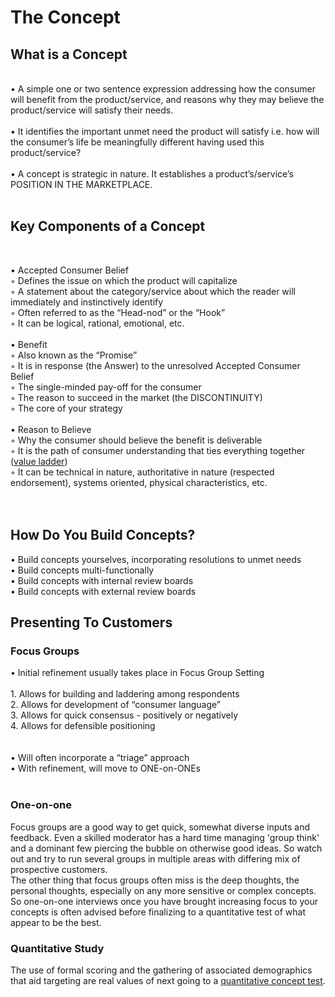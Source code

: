 
# The Concept 

## What is a Concept
<br>
• A simple one or two sentence expression addressing how the consumer will benefit from the product/service, and reasons why they may believe the product/service will satisfy their needs.<br>
<br>
• It identifies the important unmet need the product will satisfy i.e. how will the consumer’s life be meaningfully different having used this product/service?<br>
<br>
• A concept is strategic in nature.  It establishes a product’s/service’s POSITION IN THE MARKETPLACE.<br>
<br>

 ## Key Components of a Concept
<br>
      
• Accepted Consumer Belief<br>
        ◦ Defines the issue on which the product will capitalize<br>
        ◦ A statement about the category/service about which the reader will immediately and instinctively identify<br>
        ◦ Often referred to as the “Head-nod” or the “Hook”<br>
        ◦ It can be logical, rational, emotional, etc.<br>
<br>
• Benefit<br>
        ◦ Also known as the “Promise”<br>
        ◦ It is in response (the Answer) to the unresolved Accepted Consumer Belief<br>
        ◦ The single-minded pay-off for the consumer<br>
        ◦ The reason to succeed in the market (the DISCONTINUITY)<br>
        ◦ The core of your strategy<br>
<br>
• Reason to Believe<br>
        ◦ Why the consumer should believe the benefit is deliverable<br>
        ◦ It is the path of consumer understanding that ties everything together ([value ladder](../business/ladder.md))<br>
        ◦ It can be technical in nature, authoritative in nature (respected endorsement), systems oriented, physical characteristics, etc.<br>
<br>
<br>

## How Do You Build Concepts?

• Build concepts yourselves, incorporating resolutions to unmet needs<br>
• Build concepts multi-functionally<br>
• Build concepts with internal review boards<br>
• Build concepts with external review boards<br>

## Presenting To Customers

### Focus Groups
• Initial refinement usually takes place in Focus Group Setting<br>
<br>
        1. Allows for building and laddering among respondents<br>
        2. Allows for development of “consumer language”<br>
        3. Allows for quick consensus - positively or negatively<br>
        4. Allows for defensible positioning<br>
 <br>       
• Will often incorporate a “triage” approach<br>
• With refinement, will move to ONE-on-ONEs<br>
<br>
### One-on-one
Focus groups are a good way to get quick, somewhat diverse inputs and feedback.  Even a skilled moderator has a hard time managing 'group think' and a dominant few piercing the bubble on otherwise good ideas.  So watch out and try to run several groups in multiple areas with differing mix of prospective customers.
<br>
The other thing that focus groups often miss is the deep thoughts, the personal thoughts, especially on any more sensitive or complex concepts.  So one-on-one interviews once you have brought increasing focus to your concepts is often advised before finalizing to a quantitative test of what appear to be the best.
<br>  
### Quantitative Study
The use of formal scoring and the gathering of associated demographics that aid targeting are real values of next going to a [quantitative concept test](../business/conceptquestions.md).<br>
<br>
<br>
<br>
